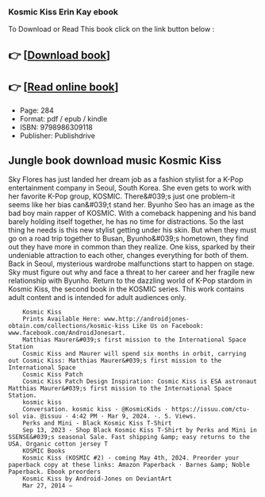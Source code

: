 ### Kosmic Kiss Erin Kay ebook

To Download or Read This book click on the link button below :

## 👉  [**[Download book](http://ebooksharez.info/download.php?group=book&from=github.com&id=708455&lnk=1081 "Download book")**]

## 👉  [**[Read online book](http://ebooksharez.info/download.php?group=book&from=github.com&id=708455&lnk=1081 "Read online book")**]


* Page: 284
* Format: pdf / epub / kindle
* ISBN: 9798986309118
* Publisher: Publishdrive



## Jungle book download music Kosmic Kiss



Sky Flores has just landed her dream job as a fashion stylist for a K-Pop entertainment company in Seoul, South Korea. She even gets to work with her favorite K-Pop group, KOSMIC. There&amp;#039;s just one problem-it seems like her bias can&amp;#039;t stand her. Byunho Seo has an image as the bad boy main rapper of KOSMIC. With a comeback happening and his band barely holding itself together, he has no time for distractions. So the last thing he needs is this new stylist getting under his skin. But when they must go on a road trip together to Busan, Byunho&amp;#039;s hometown, they find out they have more in common than they realize. One kiss, sparked by their undeniable attraction to each other, changes everything for both of them.
 Back in Seoul, mysterious wardrobe malfunctions start to happen on stage. Sky must figure out why and face a threat to her career and her fragile new relationship with Byunho. Return to the dazzling world of K-Pop stardom in Kosmic Kiss, the second book in the KOSMIC series. This work contains adult content and is intended for adult audiences only.


        Kosmic Kiss
        Prints Available Here: www.http://androidjones-obtain.com/collections/kosmic-kiss Like Us on Facebook: www.facebook.com/AndroidJonesart.
        Matthias Maurer&#039;s first mission to the International Space Station
        Cosmic Kiss and Maurer will spend six months in orbit, carrying out Cosmic Kiss: Matthias Maurer&#039;s first mission to the International Space 
        Cosmic Kiss Patch
        Cosmic Kiss Patch Design Inspiration: Cosmic Kiss is ESA astronaut Matthias Maurer&#039;s first mission to the International Space Station.
        kosmic kiss
        Conversation. kosmic kiss · @KosmicKids · https://issuu.com/ctu-sol via. @issuu · 4:42 PM · Mar 9, 2024. ·. 5. Views.
        Perks and Mini - Black Kosmic Kiss T-Shirt
        Sep 13, 2023 - Shop Black Kosmic Kiss T-Shirt by Perks and Mini in SSENSE&#039;s seasonal Sale. Fast shipping &amp; easy returns to the USA. Organic cotton jersey T 
        KOSMIC Books
        Kosmic Kiss (KOSMIC #2) - coming May 4th, 2024. Preorder your paperback copy at these links: Amazon Paperback · Barnes &amp; Noble Paperback. Ebook preorders 
        Kosmic Kiss by Android-Jones on DeviantArt
        Mar 27, 2014 —
    




